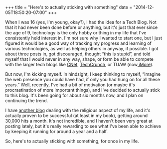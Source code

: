 +++
title = "Here's to actually sticking with something"
date = "2014-12-05T18:50:20-07:00"
+++

When I was 16 (yes, I'm young, okay?), I had the idea for a Tech Blog. Not that it had never been done before or anything, but it's just that ever since the age of 9, technology is the only hobby or thing in my life that I've consistently held interest in. I'm not sure why I wanted to start one, but I just figured it would be a good way of tracking my progress and learning of various technologies, as well as helping others in anyway, if possible. I got about three posts in, got discouraged, thought &#8220;this is stupid&#8221;, and told myself that I would never in any way, shape, or form be able to compete with the larger tech blogs like <a href="http://www.cnet.com" target="_blank">CNet</a>, <a href="http://techcrunch.com" target="_blank">TechCrunch</a>, or TUAW (now<a href="http://www.imore.com" target="_blank"> iMore</a>).

But now, I'm kicking myself. In hindsight, I keep thinking to myself, &#8220;Imagine the web presence you could have had, if only you had hung on for all these years.&#8221; Well, recently, I've had a bit of motivation (or maybe it's procrastination of more important things), and I've decided to actually stick to this blog. It's been going for about six months now, and I plan on continuing the trend.

I have <a href="http://www.laytreasuresinheaven.com" target="_blank">another blog</a> dealing with the religious aspect of my life, and it's actually proven to be successful (at least in my book), getting around 30,000 hits a month. It's not incredible, and I haven't been very great at posting lately, but it's really rewarding to see what I've been able to achieve by keeping it running for around a year and a half.

So, here's to actually sticking with something, for once in my life.